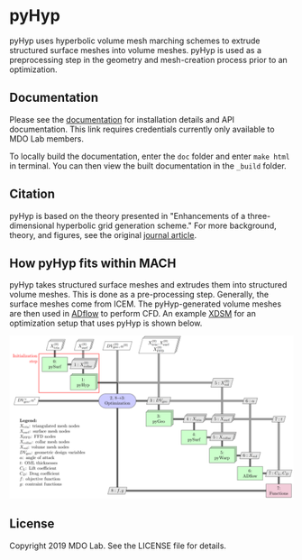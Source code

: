 pyHyp
=====

pyHyp uses hyperbolic volume mesh marching schemes to extrude structured surface meshes into volume meshes.
pyHyp is used as a preprocessing step in the geometry and mesh-creation process prior to an optimization.

Documentation
-------------

Please see the [documentation](http://mdolab.engin.umich.edu/docs/packages/pyhyp/doc/index.html) for installation details and API documentation.
This link requires credentials currently only available to MDO Lab members.

To locally build the documentation, enter the `doc` folder and enter `make html` in terminal.
You can then view the built documentation in the `_build` folder.


Citation
--------

pyHyp is based on the theory presented in "Enhancements of a three-dimensional hyperbolic grid generation scheme."
For more background, theory, and figures, see the original [journal article](https://doi.org/10.1016/0096-3003(92)90073-A).

How pyHyp fits within MACH
--------------------------

pyHyp takes structured surface meshes and extrudes them into structured volume meshes.
This is done as a pre-processing step.
Generally, the surface meshes come from ICEM.
The pyHyp-generated volume meshes are then used in [ADflow](https://github.com/mdolab/adflow) to perform CFD.
An example [XDSM](https://github.com/mdolab/pyXDSM) for an optimization setup that uses pyHyp is shown below.

![pySurf XDSM diagram](doc/images/pysurf_xdsm.png)

License
-------

Copyright 2019 MDO Lab. See the LICENSE file for details.
